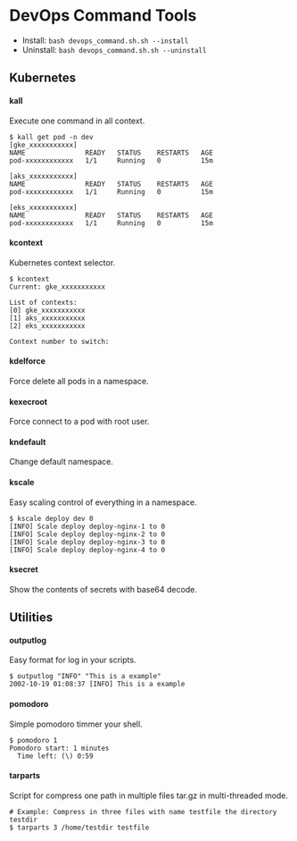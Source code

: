 # DevOps Command Tools

- Install: `bash devops_command.sh.sh --install`
- Uninstall: `bash devops_command.sh.sh --uninstall`

## Kubernetes

#### kall

Execute one command in all context.

```
$ kall get pod -n dev 
[gke_xxxxxxxxxxx]
NAME               READY   STATUS    RESTARTS   AGE
pod-xxxxxxxxxxxx   1/1     Running   0          15m

[aks_xxxxxxxxxxx]
NAME               READY   STATUS    RESTARTS   AGE
pod-xxxxxxxxxxxx   1/1     Running   0          15m

[eks_xxxxxxxxxxx]
NAME               READY   STATUS    RESTARTS   AGE
pod-xxxxxxxxxxxx   1/1     Running   0          15m
```

#### kcontext

Kubernetes context selector.

```
$ kcontext 
Current: gke_xxxxxxxxxxx

List of contexts:
[0] gke_xxxxxxxxxxx
[1] aks_xxxxxxxxxxx
[2] eks_xxxxxxxxxxx

Context number to switch: 
```

#### kdelforce

Force delete all pods in a namespace.

#### kexecroot

Force connect to a pod with root user.

#### kndefault

Change default namespace.

#### kscale

Easy scaling control of everything in a namespace.
```
$ kscale deploy dev 0
[INFO] Scale deploy deploy-nginx-1 to 0
[INFO] Scale deploy deploy-nginx-2 to 0
[INFO] Scale deploy deploy-nginx-3 to 0
[INFO] Scale deploy deploy-nginx-4 to 0
```

#### ksecret

Show the contents of secrets with base64 decode.

## Utilities

#### outputlog

Easy format for log in your scripts.

```
$ outputlog "INFO" "This is a example"
2002-10-19 01:08:37 [INFO] This is a example
```

#### pomodoro

Simple pomodoro timmer your shell.

```
$ pomodoro 1
Pomodoro start: 1 minutes
  Time left: (\) 0:59
```

#### tarparts

Script for compress one path in multiple files tar.gz in multi-threaded mode.

```
# Example: Compress in three files with name testfile the directory testdir
$ tarparts 3 /home/testdir testfile
```